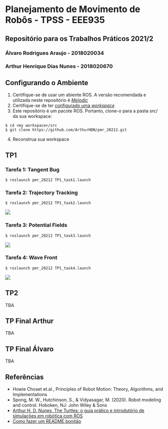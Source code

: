 # Planejamento de Movimento de Robôs - TPSS - EEE935
## Repositório para os Trabalhos Práticos 2021/2
### Álvaro Rodrigues Araujo - 2018020034
### Arthur Henrique Dias Nunes - 2018020670

## Configurando o Ambiente
1. Certifique-se de usar um abiente ROS. A versão recomendada e utilizada neste repositório é [*Melodic*](http://wiki.ros.org/melodic) 
2. Certifique-se de ter [configurado uma _workspace_](http://wiki.ros.org/catkin/Tutorials/create_a_workspace)
3. Este repositório é um pacote ROS. Portanto, clone-o para a pasta src/ da sua workspace:

```
$ cd <my workspace>/src
$ git clone https://github.com/ArthurHDN/pmr_20212.git
```

4. Reconstrua sua workspace

## TP1
### Tarefa 1: Tangent Bug

```
$ roslaunch pmr_20212 TP1_task1.launch
```

### Tarefa 2: Trajectory Tracking

```
$ roslaunch pmr_20212 TP1_task2.launch
```
![](https://github.com/ArthurHDN/pmr_20212/media/gif_trajectory_tracking.gif)

### Tarefa 3: Potential Fields

```
$ roslaunch pmr_20212 TP1_task3.launch
```
![](https://github.com/ArthurHDN/pmr_20212/media/gif_potential_fields.gif)

### Tarefa 4: Wave Front

```
$ roslaunch pmr_20212 TP1_task4.launch
```
![](https://github.com/ArthurHDN/pmr_20212/media/gif_wave_front.gif)

## TP2
TBA
## TP Final Arthur
TBA
## TP Final Álvaro
TBA
## Referências
- Howie Choset et.al., Principles of Robot Motion: Theory, Algorithms, and Implementations
- Spong, M. W., Hutchinson, S., & Vidyasagar, M. (2020). Robot modeling and control. Hoboken, NJ: John Wiley &
Sons
- [Arthur H. D. Nunes, The Turtles: o guia prático e introdutório de simulações em robótica com ROS](http://www.petee.cpdee.ufmg.br/minicursos_oficinas/#ros)
- [Como fazer um README bonitão](https://raullesteves.medium.com/github-como-fazer-um-readme-md-bonitão-c85c8f154f8)
